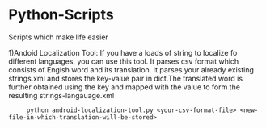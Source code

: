 # Python-Scripts
Scripts which make life easier

1)Andoid Localization Tool: If you have a loads of string to localize fo different languages, you can use this tool. It parses csv format which consists of Engish word and its translation. It parses your already existing strings.xml and stores the key-value pair in dict.The translated word is further obtained using the key and mapped with the value to form the resulting strings-langauage.xml

 
         python android-localization-tool.py <your-csv-format-file> <new-file-in-which-translation-will-be-stored>
